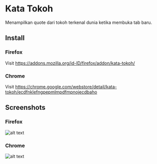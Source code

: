 # Kata Tokoh

Menampilkan quote dari tokoh terkenal dunia ketika membuka tab baru.

## Install

### Firefox
Visit https://addons.mozilla.org/id-ID/firefox/addon/kata-tokoh/

### Chrome
Visit https://chrome.google.com/webstore/detail/kata-tokoh/ecdfnklefngpepmlmpdfmpnojecdbaho

## Screenshots

### Firefox
![alt text](https://addons.cdn.mozilla.net/user-media/previews/thumbs/227/227910.png)

### Chrome
![alt text](https://lh3.googleusercontent.com/jt7Ij0anKYCRxKNJ5wDKqz-Rz3TEXwmO0mD-OmSPohRld39cScbfPoEo4vI_Enk7xK3xLyDS2g=w640-h400-e365)
